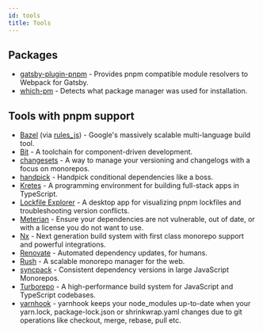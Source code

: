 ```yaml
---
id: tools
title: Tools
---
```


## Packages

- [gatsby-plugin-pnpm](https://github.com/Js-Brecht/gatsby-plugin-pnpm) - Provides pnpm compatible module resolvers to Webpack for Gatsby.
- [which-pm](https://github.com/zkochan/which-pm) - Detects what package manager was used for installation.

## Tools with pnpm support

<!-- alphabetical order -->

- [Bazel](https://bazel.build) (via [rules_js](https://github.com/aspect-build/rules_js)) - Google's massively scalable multi-language build tool.
- [Bit](https://bit.dev/) - A toolchain for component-driven development.
- [changesets](https://github.com/changesets/changesets) - A way to manage your versioning and changelogs with a focus on monorepos.
- [handpick](https://github.com/redaxmedia/handpick) - Handpick conditional dependencies like a boss.
- [Kretes](https://kretes.dev/) - A programming environment for building full-stack apps in TypeScript.
- [Lockfile Explorer](https://lfx.rushstack.io) - A desktop app for visualizing pnpm lockfiles and troubleshooting version conflicts.
- [Meterian](https://meterian.io) - Ensure your dependencies are not vulnerable, out of date, or with a license you do not want to use.
- [Nx](https://nx.dev/) - Next generation build system with first class monorepo support and powerful integrations.
- [Renovate](https://docs.renovatebot.com/) - Automated dependency updates, for humans.
- [Rush](https://rushjs.io/) - A scalable monorepo manager for the web.
- [syncpack](https://github.com/JamieMason/syncpack) - Consistent dependency versions in large JavaScript Monorepos.
- [Turborepo](https://turborepo.org/) - A high-performance build system for JavaScript and TypeScript codebases.
- [yarnhook](https://github.com/frontsideair/yarnhook) - yarnhook keeps your node_modules up-to-date when your yarn.lock, package-lock.json or shrinkwrap.yaml changes due to git operations like checkout, merge, rebase, pull etc.

